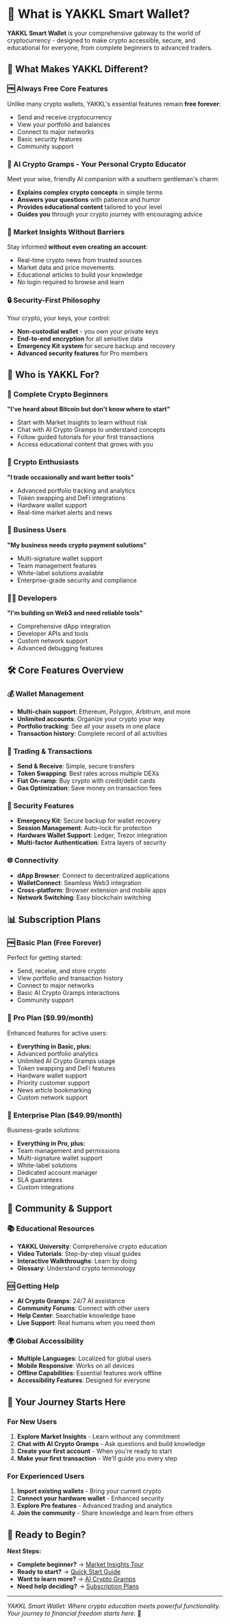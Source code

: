 # 🎯 What is YAKKL Smart Wallet?

**YAKKL Smart Wallet** is your comprehensive gateway to the world of cryptocurrency - designed to make crypto accessible, secure, and educational for everyone, from complete beginners to advanced traders.

## 🌟 What Makes YAKKL Different?

### 🆓 Always Free Core Features
Unlike many crypto wallets, YAKKL's essential features remain **free forever**:
- Send and receive cryptocurrency
- View your portfolio and balances
- Connect to major networks
- Basic security features
- Community support

### 🤖 AI Crypto Gramps - Your Personal Crypto Educator
Meet your wise, friendly AI companion with a southern gentleman's charm:
- **Explains complex crypto concepts** in simple terms
- **Answers your questions** with patience and humor
- **Provides educational content** tailored to your level
- **Guides you** through your crypto journey with encouraging advice

### 📰 Market Insights Without Barriers
Stay informed **without even creating an account**:
- Real-time crypto news from trusted sources
- Market data and price movements
- Educational articles to build your knowledge
- No login required to browse and learn

### 🔒 Security-First Philosophy
Your crypto, your keys, your control:
- **Non-custodial wallet** - you own your private keys
- **End-to-end encryption** for all sensitive data
- **Emergency Kit system** for secure backup and recovery
- **Advanced security features** for Pro members

## 🎯 Who is YAKKL For?

### 👶 Complete Crypto Beginners
**"I've heard about Bitcoin but don't know where to start"**
- Start with Market Insights to learn without risk
- Chat with AI Crypto Gramps to understand concepts
- Follow guided tutorials for your first transactions
- Access educational content that grows with you

### 🚀 Crypto Enthusiasts
**"I trade occasionally and want better tools"**
- Advanced portfolio tracking and analytics
- Token swapping and DeFi integrations
- Hardware wallet support
- Real-time market alerts and news

### 🏢 Business Users
**"My business needs crypto payment solutions"**
- Multi-signature wallet support
- Team management features
- White-label solutions available
- Enterprise-grade security and compliance

### 👨‍💻 Developers
**"I'm building on Web3 and need reliable tools"**
- Comprehensive dApp integration
- Developer APIs and tools
- Custom network support
- Advanced debugging features

## 🛠️ Core Features Overview

### 💰 Wallet Management
- **Multi-chain support**: Ethereum, Polygon, Arbitrum, and more
- **Unlimited accounts**: Organize your crypto your way
- **Portfolio tracking**: See all your assets in one place
- **Transaction history**: Complete record of all activities

### 🔄 Trading & Transactions
- **Send & Receive**: Simple, secure transfers
- **Token Swapping**: Best rates across multiple DEXs
- **Fiat On-ramp**: Buy crypto with credit/debit cards
- **Gas Optimization**: Save money on transaction fees

### 🔐 Security Features
- **Emergency Kit**: Secure backup for wallet recovery
- **Session Management**: Auto-lock for protection
- **Hardware Wallet Support**: Ledger, Trezor integration
- **Multi-factor Authentication**: Extra layers of security

### 🌐 Connectivity
- **dApp Browser**: Connect to decentralized applications
- **WalletConnect**: Seamless Web3 integration
- **Cross-platform**: Browser extension and mobile apps
- **Network Switching**: Easy blockchain switching

## 📊 Subscription Plans

### 🆓 Basic Plan (Free Forever)
Perfect for getting started:
- Send, receive, and store crypto
- View portfolio and transaction history
- Connect to major networks
- Basic AI Crypto Gramps interactions
- Community support

### 💎 Pro Plan ($9.99/month)
Enhanced features for active users:
- **Everything in Basic, plus:**
- Advanced portfolio analytics
- Unlimited AI Crypto Gramps usage
- Token swapping and DeFi features
- Hardware wallet support
- Priority customer support
- News article bookmarking
- Custom network support

### 🏢 Enterprise Plan ($49.99/month)
Business-grade solutions:
- **Everything in Pro, plus:**
- Team management and permissions
- Multi-signature wallet support
- White-label solutions
- Dedicated account manager
- SLA guarantees
- Custom integrations

## 🤝 Community & Support

### 📚 Educational Resources
- **YAKKL University**: Comprehensive crypto education
- **Video Tutorials**: Step-by-step visual guides
- **Interactive Walkthroughs**: Learn by doing
- **Glossary**: Understand crypto terminology

### 🆘 Getting Help
- **AI Crypto Gramps**: 24/7 AI assistance
- **Community Forums**: Connect with other users
- **Help Center**: Searchable knowledge base
- **Live Support**: Real humans when you need them

### 🌍 Global Accessibility
- **Multiple Languages**: Localized for global users
- **Mobile Responsive**: Works on all devices
- **Offline Capabilities**: Essential features work offline
- **Accessibility Features**: Designed for everyone

## 🚀 Your Journey Starts Here

### For New Users
1. **Explore Market Insights** - Learn without any commitment
2. **Chat with AI Crypto Gramps** - Ask questions and build knowledge
3. **Create your first account** - When you're ready to start
4. **Make your first transaction** - We'll guide you every step

### For Experienced Users
1. **Import existing wallets** - Bring your current crypto
2. **Connect your hardware wallet** - Enhanced security
3. **Explore Pro features** - Advanced trading and analytics
4. **Join the community** - Share knowledge and learn from others

## 🔗 Ready to Begin?

**Next Steps:**
- **Complete beginner?** → [Market Insights Tour](./market-insights.md)
- **Ready to start?** → [Quick Start Guide](./quick-start.md)
- **Want to learn more?** → [AI Crypto Gramps](../03-ai-assistant/introduction.md)
- **Need help deciding?** → [Subscription Plans](../04-plans/basic-plan.md)

---

*YAKKL Smart Wallet: Where crypto education meets powerful functionality. Your journey to financial freedom starts here.* 🌟
